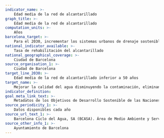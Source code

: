 ```yaml
---
indicator_name: >-
    Edad media de la red de alcantarillado  
graph_title: >-
    Edad media de la red de alcantarillado  
computation_units: >-
    Años
barcelona_target: >-
    Para el 2030, incrementar los sistemas urbanos de drenaje sostenible y el aprovechamiento de las aguas freáticas
national_indicator_available: >-
    Tasa de rehabilitación del alcantarillado 
national_geographical_coverage: >-
    Ciudad de Barcelona
source_organisation_1: >-
    Ciudad de Barcelona
target_line_2030: >-
    Edad media de la red de alcantarillado inferior a 50 años
target_name: >-
    Mejorar la calidad del agua disminuyendo la contaminación, eliminando los vertidos y minimizando la descarga de materiales y productos químicos peligrosos, así como reduciendo a la mitad el porcentaje de aguas residuales sin tratar y aumentando considerablemente a escala mundial el reciclaje y la reutilización en condiciones de seguridad
indicator_definition:
goal_meta_link_text: >-
    Metadatos de los Objetivos de Desarrollo Sostenible de las Naciones Unidas (pdf 894kB)
source_periodicity_1: >-
    Datos disponibles cada año
source_url_text_1: >-
    Barcelona Ciclo del Agua, SA (BCASA). Área de Medio Ambiente y Servicios Urbanos 
source_other_info_1: >-
    Ayuntamiento de Barcelona
---
```

